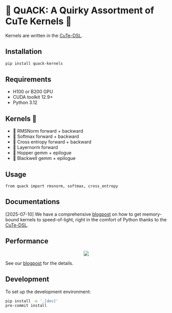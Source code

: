 # 🦆 QuACK: A Quirky Assortment of CuTe Kernels 🦆

Kernels are written in the [CuTe-DSL](https://docs.nvidia.com/cutlass/media/docs/pythonDSL/cute_dsl_general/dsl_introduction.html).

## Installation

``` bash
pip install quack-kernels
```

## Requirements

- H100 or B200 GPU
- CUDA toolkit 12.9+
- Python 3.12

## Kernels 🐥

- 🦆 RMSNorm forward + backward
- 🦆 Softmax forward + backward
- 🦆 Cross entropy forward + backward
- 🦆 Layernorm forward
- 🦆 Hopper gemm + epilogue
- 🦆 Blackwell gemm + epilogue

## Usage

```
from quack import rmsnorm, softmax, cross_entropy
```

## Documentations

[2025-07-10] We have a comprehensive
[blogpost](media/2025-07-10-membound-sol.md) on how to get memory-bound kernels
to speed-of-light, right in the comfort of Python thanks to the [CuTe-DSL](https://docs.nvidia.com/cutlass/media/docs/pythonDSL/cute_dsl_general/dsl_introduction.html).

## Performance

<div align="center">
<figure>
  <img
  src="media/bf16_kernel_benchmarks_single_row.svg"
  >
</figure>
</div>

See our [blogpost](media/2025-07-10-membound-sol.md) for the details.

## Development

To set up the development environment:

```bash
pip install -e '.[dev]'
pre-commit install
```

